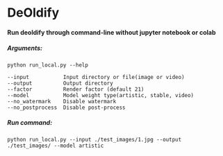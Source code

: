 
# DeOldify

#### Run deoldify through command-line without jupyter notebook or colab

##### Arguments:
````
python run_local.py --help

--input           Input directory or file(image or video)
--output          Output directory
--factor          Render factor (default 21)
--model           Model weight type(artistic, stable, video)
--no_watermark    Disable watermark
--no_postprocess  Disable post-process
````
##### Run command:
```
python run_local.py --input ./test_images/1.jpg --output ./test_images/ --model artistic
```
